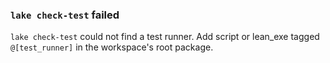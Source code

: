 ### `lake check-test` failed
`lake check-test` could not find a test runner. Add script or lean_exe tagged `@[test_runner]` in the workspace's root package.